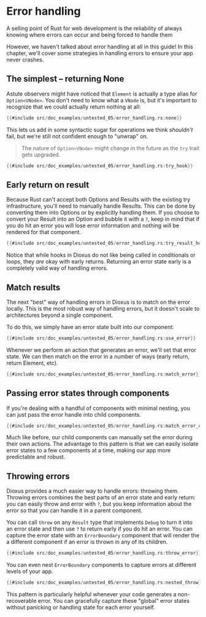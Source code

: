 # Error handling

A selling point of Rust for web development is the reliability of always knowing where errors can occur and being forced to handle them

However, we haven't talked about error handling at all in this guide! In this chapter, we'll cover some strategies in handling errors to ensure your app never crashes.



## The simplest – returning None

Astute observers might have noticed that `Element` is actually a type alias for `Option<VNode>`. You don't need to know what a `VNode` is, but it's important to recognize that we could actually return nothing at all:

```rust
{{#include src/doc_examples/untested_05/error_handling.rs:none}}
```

This lets us add in some syntactic sugar for operations we think *shouldn't* fail, but we're still not confident enough to "unwrap" on.

> The nature of `Option<VNode>` might change in the future as the `try` trait gets upgraded.

```rust
{{#include src/doc_examples/untested_05/error_handling.rs:try_hook}}
```

## Early return on result

Because Rust can't accept both Options and Results with the existing try infrastructure, you'll need to manually handle Results. This can be done by converting them into Options or by explicitly handling them. If you choose to convert your Result into an Option and bubble it with a `?`, keep in mind that if you do hit an error you will lose error information and nothing will be rendered for that component.

```rust
{{#include src/doc_examples/untested_05/error_handling.rs:try_result_hook}}
```

Notice that while hooks in Dioxus do not like being called in conditionals or loops, they *are* okay with early returns. Returning an error state early is a completely valid way of handling errors.


## Match results

The next "best" way of handling errors in Dioxus is to match on the error locally. This is the most robust way of handling errors, but it doesn't scale to architectures beyond a single component.

To do this, we simply have an error state built into our component:

```rust
{{#include src/doc_examples/untested_05/error_handling.rs:use_error}}
```

Whenever we perform an action that generates an error, we'll set that error state. We can then match on the error in a number of ways (early return, return Element, etc).


```rust
{{#include src/doc_examples/untested_05/error_handling.rs:match_error}}
```

## Passing error states through components

If you're dealing with a handful of components with minimal nesting, you can just pass the error handle into child components.

```rust
{{#include src/doc_examples/untested_05/error_handling.rs:match_error_children}}
```

Much like before, our child components can manually set the error during their own actions. The advantage to this pattern is that we can easily isolate error states to a few components at a time, making our app more predictable and robust.

## Throwing errors

Dioxus provides a much easier way to handle errors: throwing them. Throwing errors combines the best parts of an error state and early return: you can easily throw and error with `?`, but you keep information about the error so that you can handle it in a parent component.

You can call `throw` on any `Result` type that implements `Debug` to turn it into an error state and then use `?` to return early if you do hit an error. You can capture the error state with an `ErrorBoundary` component that will render the a different component if an error is thrown in any of its children.

```rust
{{#include src/doc_examples/untested_05/error_handling.rs:throw_error}}
```

You can even nest `ErrorBoundary` components to capture errors at different levels of your app.

```rust
{{#include src/doc_examples/untested_05/error_handling.rs:nested_throw}}
```

This pattern is particularly helpful whenever your code generates a non-recoverable error. You can gracefully capture these "global" error states without panicking or handling state for each error yourself.
